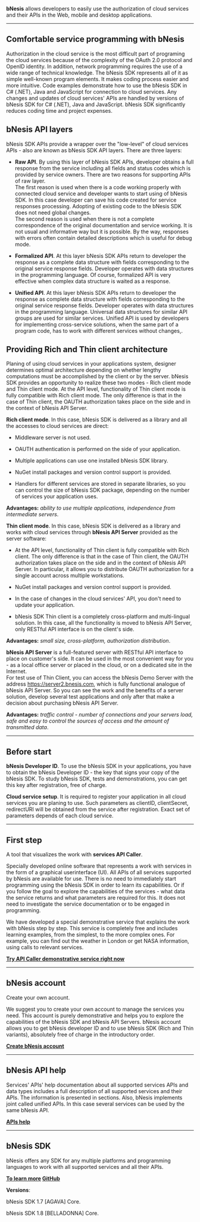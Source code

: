 
**bNesis** allows developers to easily use the authorization of cloud services and their APIs in the Web, mobile and desktop applications.

 --------------------------------------------------------------------------------


## **Comfortable service programming with bNesis**
 

Authorization in the cloud service is the most difficult part of programing the cloud services because of the complexity of the OAuth 2.0 protocol and OpenID identity. In addition, network programming requires the use of a wide range of technical knowledge. The bNesis SDK represents all of it as simple well-known program elements. It makes coding process easier and more intuitive. Code examples demonstrate how to use the bNesis SDK in C# (.NET), Java and JavaScript for connection to cloud services. Any changes and updates of cloud services' APIs are handled by versions of bNesis SDK for C# (.NET), Java and JavaScript. bNesis SDK significantly reduces coding time and project expenses. 


## **bNesis API layers**


bNesis SDK APIs provide a wrapper over the "low-level" of cloud services APIs - also are known as bNesis SDK API layers. There are three layers:  

* **Raw API**. By using this layer of bNesis SDK APIs, developer obtains a full response from the service including all fields and status codes which is provided by service owners. There are two reasons for supporting APIs of raw layer.  
The first reason is used when there is a code working properly with connected cloud service and developer wants to start using of bNesis SDK. In this case developer can save his code created for service responses processing. Adopting of existing code to the bNesis SDK does not need global changes.  
The second reason is used when there is not a complete correspondence of the original documentation and service working. It is not usual and informative way but it is possible. By the way, responses with errors often contain detailed descriptions which is useful for debug mode.  

* **Formalized API**. At this layer bNesis SDK APIs return to developer the response as a complete data structure with fields corresponding to the original service response fields. Developer operates with data structures in the programming language. Of course, formalized API is very effective when complex data structure is waited as a response.  
* **Unified API**. At this layer bNesis SDK APIs return to developer the response as complete data structure with fields corresponding to the original service response fields. Developer operates with data structures in the programming language. Universal data structures for similar API groups are used for similar services.  Unified API is used by developers for implementing cross-service solutions, when the same part of a program code, has to work with different services without changes,.

## **Providing Rich and Thin client architecture**  
  

Planing of using cloud services in your applications system, designer determines optimal architecture depending on whether lengthy computations must be accomplished by the client or by the server. bNesis SDK provides an opportunity to realize these two modes - Rich client mode and Thin client mode. At the API level, functionality of Thin client mode is fully compatible with Rich client mode. The only difference is that in the case of Thin client, the OAUTH authorization takes place on the side and in the context of bNesis API Server.  
    

**Rich client mode**. In this case, bNesis SDK is delivered as a library and all the accesses to cloud services are direct:

* Middleware server is not used.

* OAUTH authentication is performed on the side of your application. 

* Multiple applications can use one installed bNesis SDK library.

* NuGet install packages and version control support is provided.

* Handlers for different services are stored in separate libraries, so you can control the size of bNesis SDK package, depending on the number of services your application uses.
     

**Advantages:** *ability to use multiple applications, independence from intermediate servers*.


**Thin client mode**. In this case, bNesis SDK is delivered as a library and works with cloud services through **bNesis API Server** provided as the server software:  

* At the API level, functionality of Thin client is fully compatible with Rich client. The only difference is that in the case of Thin client, the OAUTH authorization takes place on the side and in the context of bNesis API Server. In particular, it allows you to distribute OAUTH authorization for a single account across multiple workstations.

* NuGet install packages and version control support is provided.

* In the case of changes in the cloud services' API, you don't need to update your application.

* bNesis SDK Thin client is a completely cross-platform and multi-lingual solution. In this case, all the functionality is moved to bNesis API Server, only RESTful API interface is on the client's side.
      

**Advantages:** *small size, cross-platform, authorization distribution*.


**bNesis API Server** is a full-featured server with RESTful API interface to place on customer's side. It can be used in the most convenient way for you - as a local office server or placed in the cloud, or on a dedicated site in the Internet.  
For test use of Thin Client, you can access the bNesis Demo Server with the address https://server2.bnesis.com, which is fully functional analogue of bNesis API Server. So you can see the work and the benefits of a server solution, develop several test applications and only after that make a decision about purchasing bNesis API Server.


**Advantages:** *traffic control - number of connections and your servers load, safe and easy to control the sources of access and the amount of transmitted data*.

--------------------------------------------------------------------------------


## **Before start** 

**bNesis Developer ID**. To use the bNesis SDK in your applications, you have to obtain the bNesis Developer ID - the key that signs your copy of the bNesis SDK. To study bNesis SDK, tests and demonstrations, you can get this key after registration, free of charge.
  

**Cloud service setup**. It is required to register your application in all cloud services you are planing to use. Such parameters as clientID, clientSecret, redirectURI will be obtained from the service after registration. Exact set of parameters depends of each cloud service. 
	
 --------------------------------------------------------------------------------


## **First step**
A tool that visualizes the work with **services API Caller**.

Specially developed online software that represents a work with services in the form of a graphical userinterface (UI). All APIs of all services supported by bNesis are available for use. There is no need to immediately start programming using the bNesis SDK in order to learn its capabilities. Or if you follow the goal to explore the capabilities of the services - what data the service returns and what parameters are required for this. It does not need to investigate the service documentation or to be engaged in programming.


We have developed a special demonstrative service that explains the work with bNesis step by step. This service is completely free and includes learning examples, from the simplest, to the more complex ones. For example, you can find out the weather in London or get NASA information, using calls to relevant services.  
  

**[Try API Caller demonstrative service right now](/Api/Caller?instanceId=8f14e45fceea167a5a36dedd4bea2543&Service=DemoService)**

--------------------------------------------------------------------------------


## **bNesis account**

Create your own account.

We suggest you to create your own account to manage the services you need. This account is purely demonstrative and helps you to explore the capabilities of the bNesis SDK and bNesis API Servers. bNesis account allows you to get bNesis developer ID and to use bNesis SDK (Rich and Thin variants), absolutely free of charge in the introductory order.  
  

**[Create bNesis account](/Account/Login#signup)**

--------------------------------------------------------------------------------


## **bNesis API help**

Services' APIs' help documentation about all supported services APIs and data types includes a full description of all supported services and their APIs. The information is presented in sections. Also, bNesis implements joint called unified APIs. In this case several services can be used by the same bNesis API.  
  

**[APIs help](/Help)**

--------------------------------------------------------------------------------


## **bNesis SDK**


bNesis offers any SDK for any multiple platforms and programming languages to work with all supported services and all their APIs.  
  

**[To learn more](/Documentation/Examples) [GitHub](https://github.com/bNesisDeveloper/bNesis)**


**Versions**:


bNesis SDK 1.7 [AGAVA] Core.  


bNesis SDK 1.8 [BELLADONNA] Core.


